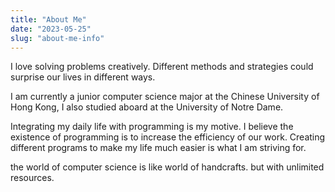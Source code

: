 ```yaml
---
title: "About Me"
date: "2023-05-25"
slug: "about-me-info"
---
```

I love solving problems creatively. Different methods and strategies could surprise our lives in different ways.

I am currently a junior computer science major at the Chinese University of Hong Kong, I also studied aboard at the University of Notre Dame.

Integrating my daily life with programming is my motive. I believe the existence of programming is to increase the efficiency of our work. Creating different programs to make my life much easier is what I am striving for.

the world of computer science is like world of handcrafts. but with unlimited resources.